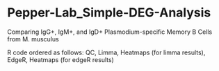 # Pepper-Lab_Simple-DEG-Analysis
Comparing IgG+, IgM+, and IgD+ Plasmodium-specific Memory B Cells from M. musculus

R code ordered as follows:
QC, 
Limma, 
Heatmaps (for limma results), 
EdgeR, 
Heatmaps (for edgeR results)
